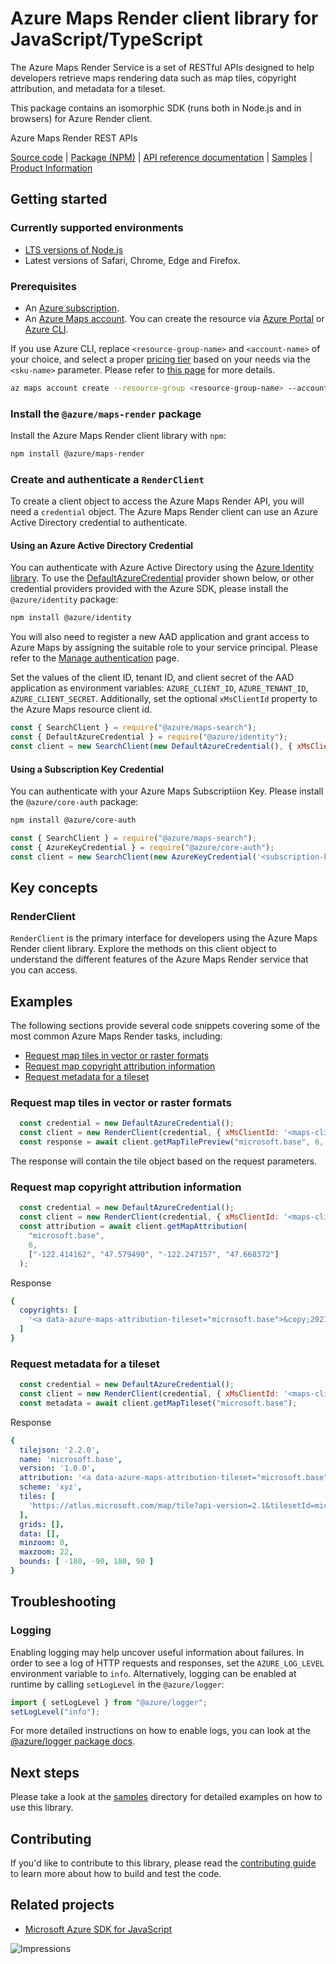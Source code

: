 # Azure Maps Render client library for JavaScript/TypeScript

The Azure Maps Render Service is a set of RESTful APIs designed to help developers retrieve maps rendering data such as map tiles, copyright attribution, and metadata for a tileset.

This package contains an isomorphic SDK (runs both in Node.js and in browsers) for Azure Render client.

Azure Maps Render REST APIs

[Source code](https://github.com/Azure/azure-sdk-for-js/tree/main/sdk/maps/maps-render) |
[Package (NPM)](https://www.npmjs.com/package/@azure/maps-render) |
[API reference documentation](https://docs.microsoft.com/javascript/api/@azure/maps-render) |
[Samples](https://github.com/Azure/azure-sdk-for-js/tree/main/sdk/maps/maps-render/samples) |
[Product Information](https://docs.microsoft.com/en-us/rest/api/maps/render-v2)

## Getting started

### Currently supported environments

- [LTS versions of Node.js](https://nodejs.org/about/releases/)
- Latest versions of Safari, Chrome, Edge and Firefox.

### Prerequisites

- An [Azure subscription][azure_sub].
- An [Azure Maps account](https://docs.microsoft.com/en-us/azure/azure-maps/how-to-manage-account-keys). You can create the resource via [Azure Portal][azure_portal] or [Azure CLI][azure_cli].

If you use Azure CLI, replace `<resource-group-name>` and `<account-name>` of your choice, and select a proper [pricing tier](https://docs.microsoft.com/en-us/azure/azure-maps/choose-pricing-tier) based on your needs via the `<sku-name>` parameter. Please refer to [this page](https://docs.microsoft.com/en-us/cli/azure/maps/account?view=azure-cli-latest#az_maps_account_create) for more details.

```bash
az maps account create --resource-group <resource-group-name> --account-name <account-name> --sku <sku-name>
```

### Install the `@azure/maps-render` package

Install the Azure Maps Render client library with `npm`:

```bash
npm install @azure/maps-render
```

### Create and authenticate a `RenderClient`

To create a client object to access the Azure Maps Render API, you will need a `credential` object. The Azure Maps Render client can use an Azure Active Directory credential to authenticate.

#### Using an Azure Active Directory Credential

You can authenticate with Azure Active Directory using the [Azure Identity library][azure_identity]. To use the [DefaultAzureCredential][defaultazurecredential] provider shown below, or other credential providers provided with the Azure SDK, please install the `@azure/identity` package:

```bash
npm install @azure/identity
```

You will also need to register a new AAD application and grant access to Azure Maps by assigning the suitable role to your service principal. Please refer to the [Manage authentication](https://docs.microsoft.com/en-us/azure/azure-maps/how-to-manage-authentication) page.

Set the values of the client ID, tenant ID, and client secret of the AAD application as environment variables: `AZURE_CLIENT_ID`, `AZURE_TENANT_ID`, `AZURE_CLIENT_SECRET`. Additionally, set the optional `xMsClientId` property to the Azure Maps resource client id.

```javascript
const { SearchClient } = require("@azure/maps-search");
const { DefaultAzureCredential } = require("@azure/identity");
const client = new SearchClient(new DefaultAzureCredential(), { xMsClientId: '<maps-client-id>' });
```

#### Using a Subscription Key Credential

You can authenticate with your Azure Maps Subscriptiion Key. Please install the `@azure/core-auth` package:

```bash
npm install @azure/core-auth
```

```javascript
const { SearchClient } = require("@azure/maps-search");
const { AzureKeyCredential } = require("@azure/core-auth");
const client = new SearchClient(new AzureKeyCredential('<subscription-key>'));
```

## Key concepts

### RenderClient

`RenderClient` is the primary interface for developers using the Azure Maps Render client library. Explore the methods on this client object to understand the different features of the Azure Maps Render service that you can access.

## Examples

The following sections provide several code snippets covering some of the most common Azure Maps Render tasks, including:

- [Request map tiles in vector or raster formats](#request-map-tiles-in-vector-or-raster-formats)
- [Request map copyright attribution information](#request-map-copyright-attribution-information)
- [Request metadata for a tileset](#request-metadata-for-a-tileset)

### Request map tiles in vector or raster formats


```javascript
  const credential = new DefaultAzureCredential();
  const client = new RenderClient(credential, { xMsClientId: '<maps-client-id>' }).renderV2;
  const response = await client.getMapTilePreview("microsoft.base", 6, 10, 22);
```

The response will contain the tile object based on the request parameters.

### Request map copyright attribution information

```javascript
  const credential = new DefaultAzureCredential();
  const client = new RenderClient(credential, { xMsClientId: '<maps-client-id>' }).renderV2;
  const attribution = await client.getMapAttribution(
    "microsoft.base",
    6,
    ["-122.414162", "47.579490", "-122.247157", "47.668372"]
  );
```

Response
```yaml
{
  copyrights: [
    '<a data-azure-maps-attribution-tileset="microsoft.base">&copy;2021 TomTom</a>'
  ]
}
```

### Request metadata for a tileset

```javascript
  const credential = new DefaultAzureCredential();
  const client = new RenderClient(credential, { xMsClientId: '<maps-client-id>' }).renderV2;
  const metadata = await client.getMapTileset("microsoft.base");
```
Response
```yaml
{
  tilejson: '2.2.0',
  name: 'microsoft.base',
  version: '1.0.0',
  attribution: '<a data-azure-maps-attribution-tileset="microsoft.base">&copy;2021 TomTom</a>',
  scheme: 'xyz',
  tiles: [
    'https://atlas.microsoft.com/map/tile?api-version=2.1&tilesetId=microsoft.base&zoom={z}&x={x}&y={y}'
  ],
  grids: [],
  data: [],
  minzoom: 0,
  maxzoom: 22,
  bounds: [ -180, -90, 180, 90 ]
}
```

## Troubleshooting

### Logging

Enabling logging may help uncover useful information about failures. In order to see a log of HTTP requests and responses, set the `AZURE_LOG_LEVEL` environment variable to `info`. Alternatively, logging can be enabled at runtime by calling `setLogLevel` in the `@azure/logger`:

```javascript
import { setLogLevel } from "@azure/logger";
setLogLevel("info");
```

For more detailed instructions on how to enable logs, you can look at the [@azure/logger package docs](https://github.com/Azure/azure-sdk-for-js/tree/master/sdk/core/logger).

## Next steps

Please take a look at the [samples](https://github.com/Azure/azure-sdk-for-js/tree/main/sdk/maps/maps-render/samples) directory for detailed examples on how to use this library.

## Contributing

If you'd like to contribute to this library, please read the [contributing guide](https://github.com/Azure/azure-sdk-for-js/tree/main/CONTRIBUTING.md) to learn more about how to build and test the code.

## Related projects

- [Microsoft Azure SDK for JavaScript](https://github.com/Azure/azure-sdk-for-js)

![Impressions](https://azure-sdk-impressions.azurewebsites.net/api/impressions/azure-sdk-for-js%2Fsdk%2Fmaps%2Fmaps-render%2FREADME.png)

[azure_cli]: https://docs.microsoft.com/cli/azure
[azure_sub]: https://azure.microsoft.com/free/
[azure_portal]: https://portal.azure.com
[azure_identity]: https://github.com/Azure/azure-sdk-for-js/tree/main/sdk/identity/identity
[defaultazurecredential]: https://github.com/Azure/azure-sdk-for-js/tree/main/sdk/identity/identity#defaultazurecredential
